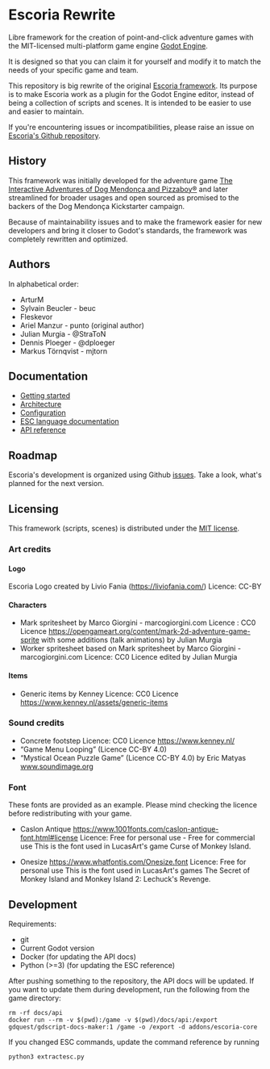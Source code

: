 # Escoria Rewrite

Libre framework for the creation of point-and-click adventure games with the MIT-licensed multi-platform game engine [Godot Engine](https://godotengine.org).

It is designed so that you can claim it for yourself and modify it to match the needs of your specific game and team.

This repository is big rewrite of the original [Escoria framework](https://github.com/godotengine/escoria/tree/master). Its purpose is to make Escoria work as a plugin for the Godot Engine editor, instead of being a collection of scripts and scenes. It is intended to be easier to use and easier to maintain. 

If you're encountering issues or incompatibilities, please raise an issue on [Escoria's Github repository](https://github.com/godotengine/escoria/issues).

## History

This framework was initially developed for the adventure game
[The Interactive Adventures of Dog Mendonça and Pizzaboy®](http://store.steampowered.com/app/330420)
and later streamlined for broader usages and open sourced as promised to the backers of the Dog Mendonça Kickstarter campaign.

Because of maintainability issues and to make the framework easier for new developers and bring it closer to Godot's standards, the framework was completely rewritten and optimized.

## Authors

In alphabetical order:

* ArturM
* Sylvain Beucler - beuc
* Fleskevor
* Ariel Manzur - punto (original author)
* Julian Murgia - @StraToN
* Dennis Ploeger - @dploeger
* Markus Törnqvist - mjtorn

## Documentation

* [Getting started](docs/getting_started.md)
* [Architecture](docs/architecture.md)
* [Configuration](docs/configuration.md)
* [ESC language documentation](docs/esc.md)
* [API reference](docs/api)

## Roadmap

Escoria's development is organized using Github [issues](https://github.com/godotengine/escoria/issues). Take a look, what's planned for the next version.

## Licensing

This framework (scripts, scenes) is distributed under the [MIT license](LICENCE).

### Art credits

#### Logo

Escoria Logo created by Livio Fania (https://liviofania.com/)
Licence: CC-BY

#### Characters

- Mark spritesheet by Marco Giorgini - marcogiorgini.com 
  Licence : CC0 Licence
  https://opengameart.org/content/mark-2d-adventure-game-sprite
  with some additions (talk animations) by Julian Murgia
- Worker spritesheet based on Mark spritesheet by Marco Giorgini - marcogiorgini.com 
  Licence: CC0 Licence
  edited by Julian Murgia

#### Items

* Generic items by Kenney
  Licence: CC0 Licence
  https://www.kenney.nl/assets/generic-items

### Sound credits

* Concrete footstep
  Licence: CC0 Licence
  https://www.kenney.nl/
* “Game Menu Looping” (Licence CC-BY 4.0)
* “Mystical Ocean Puzzle Game” (Licence CC-BY 4.0)
  by Eric Matyas
  www.soundimage.org

### Font

These fonts are provided as an example. Please mind checking the licence before redistributing with your game.

- Caslon Antique 
  https://www.1001fonts.com/caslon-antique-font.html#license
  Licence: Free for personal use - Free for commercial use
  This is the font used in LucasArt's game Curse of Monkey Island.

- Onesize
  https://www.whatfontis.com/Onesize.font
  Licence: Free for personal use
  This is the font used in LucasArt's games The Secret of Monkey Island and Monkey Island 2: Lechuck's Revenge.

## Development

Requirements:

* git
* Current Godot version
* Docker (for updating the API docs)
* Python (>=3) (for updating the ESC reference)

After pushing something to the repository, the API docs will be updated. If you want to update them during
development, run the following from the game directory:

```
rm -rf docs/api
docker run --rm -v $(pwd):/game -v $(pwd)/docs/api:/export gdquest/gdscript-docs-maker:1 /game -o /export -d addons/escoria-core
```

If you changed ESC commands, update the command reference by running 

```
python3 extractesc.py
```

